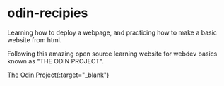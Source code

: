 # odin-recipies
Learning how to deploy a webpage, and practicing how to make a basic website from html. 

Following this amazing open source learning website for webdev basics known as "THE ODIN PROJECT".

[The Odin Project](https://www.theodinproject.com/about){:target="_blank"}
